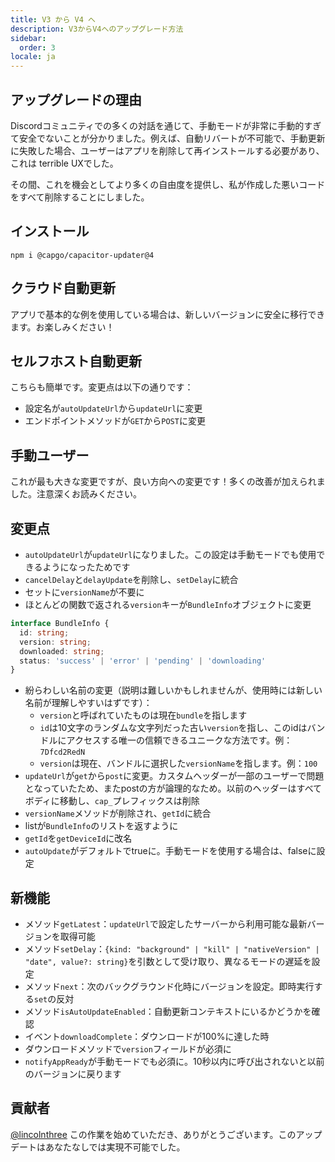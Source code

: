 ```yaml
---
title: V3 から V4 へ
description: V3からV4へのアップグレード方法
sidebar:
  order: 3
locale: ja
---
```


## アップグレードの理由

Discordコミュニティでの多くの対話を通じて、手動モードが非常に手動的すぎて安全でないことが分かりました。例えば、自動リバートが不可能で、手動更新に失敗した場合、ユーザーはアプリを削除して再インストールする必要があり、これは terrible UXでした。

その間、これを機会としてより多くの自由度を提供し、私が作成した悪いコードをすべて削除することにしました。

## インストール

`npm i @capgo/capacitor-updater@4`

## クラウド自動更新

アプリで基本的な例を使用している場合は、新しいバージョンに安全に移行できます。お楽しみください！

## セルフホスト自動更新

こちらも簡単です。変更点は以下の通りです：

* 設定名が`autoUpdateUrl`から`updateUrl`に変更
* エンドポイントメソッドが`GET`から`POST`に変更

## 手動ユーザー

これが最も大きな変更ですが、良い方向への変更です！多くの改善が加えられました。注意深くお読みください。

## 変更点

* `autoUpdateUrl`が`updateUrl`になりました。この設定は手動モードでも使用できるようになったためです
* `cancelDelay`と`delayUpdate`を削除し、`setDelay`に統合
* セットに`versionName`が不要に
* ほとんどの関数で返される`version`キーが`BundleInfo`オブジェクトに変更

```typescript
interface BundleInfo {
  id: string;
  version: string;
  downloaded: string;
  status: 'success' | 'error' | 'pending' | 'downloading'
}
```

* 紛らわしい名前の変更（説明は難しいかもしれませんが、使用時には新しい名前が理解しやすいはずです）：
  * `version`と呼ばれていたものは現在`bundle`を指します
  * `id`は10文字のランダムな文字列だった古い`version`を指し、このidはバンドルにアクセスする唯一の信頼できるユニークな方法です。例：`7Dfcd2RedN`
  * `version`は現在、バンドルに選択した`versionName`を指します。例：`100`
* `updateUrl`が`get`から`post`に変更。カスタムヘッダーが一部のユーザーで問題となっていたため、またpostの方が論理的なため。以前のヘッダーはすべてボディに移動し、`cap_`プレフィックスは削除
* `versionName`メソッドが削除され、`getId`に統合
* listが`BundleInfo`のリストを返すように
* `getId`を`getDeviceId`に改名
* `autoUpdate`がデフォルトでtrueに。手動モードを使用する場合は、falseに設定

## 新機能

* メソッド`getLatest`：`updateUrl`で設定したサーバーから利用可能な最新バージョンを取得可能
* メソッド`setDelay`：`{kind: "background" | "kill" | "nativeVersion" | "date", value?: string}`を引数として受け取り、異なるモードの遅延を設定
* メソッド`next`：次のバックグラウンド化時にバージョンを設定。即時実行する`set`の反対
* メソッド`isAutoUpdateEnabled`：自動更新コンテキストにいるかどうかを確認
* イベント`downloadComplete`：ダウンロードが100%に達した時
* ダウンロードメソッドで`version`フィールドが必須に
* `notifyAppReady`が手動モードでも必須に。10秒以内に呼び出されないと以前のバージョンに戻ります

## 貢献者

[@lincolnthree](https://githubcom/lincolnthree/) この作業を始めていただき、ありがとうございます。このアップデートはあなたなしでは実現不可能でした。